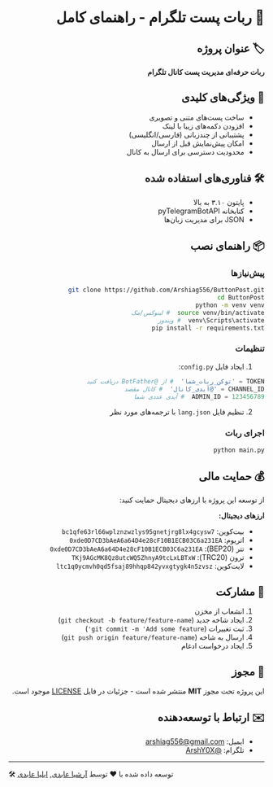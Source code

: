 <a id="فارسی"></a>
<div dir="rtl">

# 📝 ربات پست تلگرام - راهنمای کامل

## 🏷 عنوان پروژه
**ربات حرفه‌ای مدیریت پست کانال تلگرام**

## 🌟 ویژگی‌های کلیدی
- ساخت پست‌های متنی و تصویری
- افزودن دکمه‌های زیبا با لینک
- پشتیبانی از چندزبانی (فارسی/انگلیسی)
- امکان پیش‌نمایش قبل از ارسال
- محدودیت دسترسی برای ارسال به کانال

## 🛠 فناوری‌های استفاده شده
- پایتون ۳.۱۰ به بالا
- کتابخانه pyTelegramBotAPI
- JSON برای مدیریت زبان‌ها

## 📦 راهنمای نصب

### پیش‌نیازها
```bash
git clone https://github.com/Arshiag556/ButtonPost.git
cd ButtonPost
python -m venv venv
source venv/bin/activate  # لینوکس/مک
venv\Scripts\activate  # ویندوز
pip install -r requirements.txt
```

### تنظیمات
1. ایجاد فایل `config.py`:
```python
TOKEN = 'توکن_ربات_شما'  # از @BotFather دریافت کنید
CHANNEL_ID = '@آیدی_کانال'  # کانال مقصد
ADMIN_ID = 123456789  # آیدی عددی شما
```

2. تنظیم فایل `lang.json` با ترجمه‌های مورد نظر

### اجرای ربات
```bash
python main.py
```

## 💰 حمایت مالی

از توسعه این پروژه با ارزهای دیجیتال حمایت کنید:

**ارزهای دیجیتال:**
- بیت‌کوین: `bc1qfe63rl66wplznzwzlys95gnetjrg8lx4gcysw7`
- اتریوم: `0xde0D7CD3bAeA6a64D4e28cF10B1ECB03C6a231EA` 
- تتر (BEP20): `0xde0D7CD3bAeA6a64D4e28cF10B1ECB03C6a231EA`
- ترون (TRC20): `TKj9AGcMK8Qz8utcWQ5ZhnyA9tcLxLBTxW`
- لایت‌کوین: `ltc1q0ycmvh0qd5fsaj89hhqp842yvxgtygk4n5zvsz`

## 🤝 مشارکت
1. انشعاب از مخزن
2. ایجاد شاخه جدید (`git checkout -b feature/feature-name`)
3. ثبت تغییرات (`git commit -m 'Add some feature'`)
4. ارسال به شاخه (`git push origin feature/feature-name`)
5. ایجاد درخواست ادغام

## 📜 مجوز
این پروژه تحت مجوز **MIT** منتشر شده است - جزئیات در فایل [LICENSE](LICENSE) موجود است.

## ✉️ ارتباط با توسعه‌دهنده
- ایمیل: arshiag556@gmail.com
- تلگرام: [@ArshY0X](https://t.me/ArshY0X)

</div>

---

🛠 توسعه داده شده با ❤️ توسط [آرشیا عابدی](https://github.com/Arshiag556), [ایلیا عابدی](https://github.com/iliag556)

